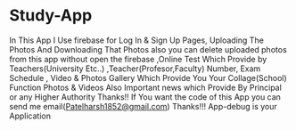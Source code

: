 # Study-App
In This App I Use firebase for  Log In &amp; Sign Up Pages, Uploading The Photos  And Downloading That Photos also you can delete uploaded photos from this app without open the firebase  ,Online Test Which Provide by Teachers(University Etc..) ,Teacher(Profesor,Faculty) Number, Exam Schedule ,  Video &amp; Photos Gallery Which Provide You Your Collage(School) Function Photos &amp; Videos Also Important news which Provide By Principal  or any Higher Authority Thanks!!
If You want the code of this App you can send me email(Patelharsh1852@gmail.com)
Thanks!!!
App-debug is your Application
